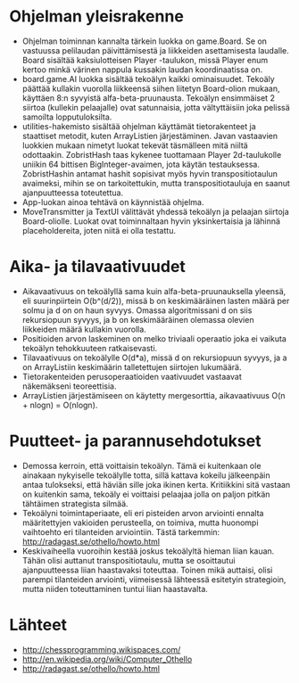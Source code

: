 Ohjelman yleisrakenne
=====================

* Ohjelman toiminnan kannalta tärkein luokka on game.Board. Se on vastuussa pelilaudan päivittämisestä ja liikkeiden asettamisesta laudalle. Board sisältää kaksiulotteisen Player -taulukon, missä Player enum kertoo minkä värinen nappula kussakin laudan koordinaatissa on. 
* board.game.AI luokka sisältää tekoälyn kaikki ominaisuudet. Tekoäly päättää kullakin vuorolla liikkeensä siihen liitetyn Board-olion mukaan, käyttäen 8:n syvyistä alfa-beta-pruunausta. Tekoälyn ensimmäiset 2 siirtoa (kullekin pelaajalle) ovat satunnaisia, jotta vältyttäisiin joka pelissä samoilta lopputuloksilta.
* utilities-hakemisto sisältää ohjelman käyttämät tietorakenteet ja staattiset metodit, kuten ArrayListien järjestäminen. Javan vastaavien luokkien mukaan nimetyt luokat tekevät täsmälleen mitä niiltä odottaakin.  ZobristHash taas kykenee tuottamaan Player 2d-taulukolle uniikin 64 bittisen BigInteger-avaimen, jota käytän testauksessa. ZobristHashin antamat hashit sopisivat myös hyvin transpositiotaulun avaimeksi, mihin se on tarkoitettukin, mutta transpositiotauluja en saanut ajanpuutteessa toteutettua.
* App-luokan ainoa tehtävä on käynnistää ohjelma.
* MoveTransmitter ja TextUI välittävät yhdessä tekoälyn ja pelaajan siirtoja Board-oliolle. Luokat ovat toiminnaltaan hyvin yksinkertaisia ja lähinnä placeholdereita, joten niitä ei olla testattu.

Aika- ja tilavaativuudet
========================
* Aikavaativuus on tekoälyllä sama kuin alfa-beta-pruunauksella yleensä, eli suurinpiirtein O(b^(d/2)), missä b on keskimääräinen lasten määrä per solmu ja d on on haun syvyys. Omassa algoritmissani d on siis rekursiopuun syvyys, ja b on keskimääräinen olemassa olevien liikkeiden määrä kullakin vuorolla.
* Positioiden arvon laskeminen on melko triviaali operaatio joka ei vaikuta tekoälyn tehokkuuteen ratkaisevasti.
* Tilavaativuus on tekoälylle O(d*a), missä d on rekursiopuun syvyys, ja a on ArrayListiin keskimäärin talletettujen siirtojen lukumäärä.
* Tietorakenteiden perusoperaatioiden vaativuudet vastaavat näkemäkseni teoreettisia.
* ArrayListien järjestämiseen on käytetty mergesorttia, aikavaativuus O(n + nlogn) = O(nlogn).

Puutteet- ja parannusehdotukset
===============================
* Demossa kerroin, että voittaisin tekoälyn. Tämä ei kuitenkaan ole ainakaan nykyiselle tekoälylle totta, sillä kattava kokeilu jälkeenpäin antaa tulokseksi, että häviän sille joka ikinen kerta. Kritiikkini sitä vastaan on kuitenkin sama, tekoäly ei voittaisi pelaajaa jolla on paljon pitkän tähtäimen strategista silmää.
* Tekoälyni toimintaperiaate, eli eri pisteiden arvon arviointi ennalta määritettyjen vakioiden perusteella, on toimiva, mutta huonompi vaihtoehto eri tilanteiden arviointiin. Tästä tarkemmin: http://radagast.se/othello/howto.html
* Keskivaiheella vuoroihin kestää joskus tekoälyltä hieman liian kauan. Tähän olisi auttanut transpositiotaulu, mutta se osoittautui ajanpuutteessa liian haastavaksi toteuttaa. Toinen mikä auttaisi, olisi parempi tilanteiden arviointi, viimeisessä lähteessä esitetyin strategioin, mutta niiden toteuttaminen tuntui liian haastavalta.

Lähteet
=======
* http://chessprogramming.wikispaces.com/
* http://en.wikipedia.org/wiki/Computer_Othello
* http://radagast.se/othello/howto.html
